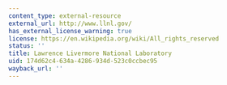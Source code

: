 ```yaml
---
content_type: external-resource
external_url: http://www.llnl.gov/
has_external_license_warning: true
license: https://en.wikipedia.org/wiki/All_rights_reserved
status: ''
title: Lawrence Livermore National Laboratory
uid: 174d62c4-634a-4286-934d-523c0ccbec95
wayback_url: ''
---
```

